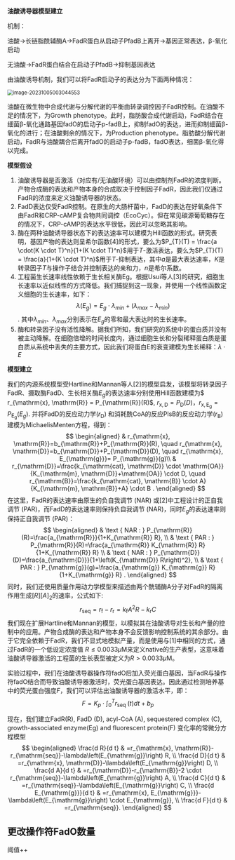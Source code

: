 **油酸诱导器模型建立**

机制：

油酸→长链脂酰辅酶A→FadR蛋白从启动子PfadB上离开→基因正常表达，β-氧化启动

无油酸→FadR蛋白结合在启动子PfadB→抑制基因表达

由油酸诱导机制，我们可以将FadR启动子的表达分为下面两种情况：

<img src="C:\Users\admin\AppData\Roaming\Typora\typora-user-images\image-20231005003044553.png" alt="image-20231005003044553" style="zoom:80%;" />

油酸在微生物中合成代谢与分解代谢的平衡由转录调控因子FadR控制。在油酸不足的情况下，为Growth phenotype。此时，脂肪酸合成代谢启动，FadR结合在细菌β-氧化通路基因fadO的启动子p-fadB上，抑制fadO的表达，进而抑制细菌β-氧化的进行；在油酸剩余的情况下，为Production phenotype。脂肪酸分解代谢启动，FadR与油酸耦合后离开fadO的启动子p-fadB，fadO表达，细菌β-氧化得以完成。



**模型假设**

1. 油酸诱导器是否激活（对应有/无油酸环境）可以由控制剂FadR的浓度判断。产物合成酶的表达和产物本身的合成取决于控制因子FadR，因此我们仅通过FadR的浓度来定义油酸诱导器的状态。
2. FadD表达仅受FadR控制。在原生的大肠杆菌中，FadD的表达在好氧条件下由FadR和CRP-cAMP复合物共同调控（EcoCyc）。但在常见碳源葡萄糖存在的情况下，CRP-cAMP的表达水平很低，因此可以忽略其影响。
3. 酶在两种油酸诱导器状态下的表达速率可以建模为Hill函数的形式。研究表明，基因产物的表达则呈希尔函数[4]的形式，要么为$P_{T}(T) = \frac{a \cdot(K \cdot T)^n}{1+(K \cdot  T)^n}$用于$T$-激活表达，要么为$P_{T}(T) = \frac{a}{1+(K \cdot  T)^n}$用于$T$-抑制表达，其中$a$是最大表达速率，$K$是转录因子$T$与操作子结合并控制表达的亲和力，$n$是希尔系数。
4. 工程菌生长速率线性依赖于生长相关酶Eg。根据Usui等人[3]的研究，细胞生长速率以近似线性的方式降低。我们捕捉到这一现象，并使用一个线性函数定义细胞的生长速率，如下：$$\lambda\left(E_g\right) = E_g \cdot \lambda_{min}  +  (\lambda_{max} - \lambda_{min})$$.  其中$\lambda_{min}$、$\lambda_{max}$分别表示在$E_g$的零和最大表达时的生长速率。
5. 酶和转录因子没有活性降解。据我们所知，我们研究的系统中的蛋白质并没有被主动降解。在细胞倍增的时间长度内，通过细胞生长和分裂稀释蛋白质是蛋白质从系统中丢失的主要方式，因此我们将蛋白E的衰变建模为生长稀释：$\lambda \cdot E$



**模型建立**

我们的内源系统模型受Hartline和Mannan等人[2]的模型启发，该模型将转录因子FadR、摄取酶FadD、生长相关酶$E_g$的表达速率分别使用Hill函数建模为$ r_{\mathrm{x}, \mathrm{R}} = P_{\mathrm{R}}(R)$, $r_{\mathrm{x},  \mathrm{D}} = P_{\mathrm{D}}(D)$，$r_{\mathrm{x},  \mathrm{E_g}} = P_{\mathrm{E_g}}(E_g)$. 并将FadD的反应动力学$\left(r_{\mathrm{D}}\right)$  和消耗酰CoA的反应PlsB的反应动力学$\left(r_{\mathrm{B}}\right)$建模为MichaelisMenten方程，得到：
$$
\begin{aligned}
& r_{\mathrm{x}, \mathrm{R}}=b_{\mathrm{R}}+P_{\mathrm{R}}(R), 
\quad r_{\mathrm{x}, \mathrm{D}}=b_{\mathrm{D}}+P_{\mathrm{D}}(D), 
\quad r_{\mathrm{x}, E_{\mathrm{g}}}= P_{\mathrm{g}}(g)\\
& r_{\mathrm{D}}=\frac{k_{\mathrm{cat}, \mathrm{D}} \cdot \mathrm{OA}}{K_{\mathrm{m}, \mathrm{D}}+\mathrm{OA}} \cdot D, \quad r_{\mathrm{B}}=\frac{k_{\mathrm{cat}, \mathrm{B}} \cdot A}{K_{\mathrm{m}, \mathrm{B}}+A} \cdot B .
\end{aligned}
$$
在这里，FadR的表达速率由原生的负自我调节 (NAR) 或[2]中工程设计的正自我调节 (PAR)，而FadD的表达速率则保持负自我调节 (NAR)，同时$E_g$的表达速率则保持正自我调节 (PAR)：
$$
\begin{aligned}
& \text { NAR : } P_{\mathrm{R}}(R)=\frac{a_{\mathrm{R}}}{1+K_{\mathrm{R}} R}, \\
& \text { PAR : } P_{\mathrm{R}}(R)=\frac{a_{\mathrm{R}} K_{\mathrm{R}} R}{1+K_{\mathrm{R}} R} \\
& \text { NAR : } P_{\mathrm{D}}(D)=\frac{a_{\mathrm{D}}}{1+\left(K_{\mathrm{D}} R\right)^2}, \\
& \text { PAR : } P_{\mathrm{g}}(g)=\frac{a_{\mathrm{g}} K_{\mathrm{g}} R}{1+K_{\mathrm{g}} R} .
\end{aligned}
$$
同时，我们还使用质量作用动力学模型来描述由两个酰辅酶A分子对FadR的隔离作用生成$[R][A]_2$的速率，公式如下:
$$
r_{\mathrm{seq}}=r_{\mathrm{f}}-r_{\mathrm{r}}=k_{\mathrm{f}} A^2 R-k_{\mathrm{r}} C
$$
我们现在扩展Hartline和Mannan的模型，以模拟其在油酸诱导对生长和产量的控制中的应用。产物合成酶的表达和产物本身不会反馈影响控制系统的其余部分。由于它完全依赖于FadR，我们不显式地模拟产量，而是使用与[1]中相同的方式，通过FadR的一个低设定浓度值 $R \leq 0.0033 \mu \mathrm{M}$来定义native的生产表型，这意味着油酸诱导器激活的工程菌的生长表型被定义为$R>0.0033 \mu \mathrm{M}$。

实验过程中，我们在油酸诱导器操作符fadO后加入荧光蛋白基因，当FadR与操作符fadO结合而导致油酸诱导器激活时，荧光蛋白基因表达。因此通过检测培养基中的荧光蛋白强度$F$，我们可以评估出油酸诱导器的激活水平，即：
$$
F = K_p \cdot \int_0^T r_{\text {seq }}\left(t\right) d t+ b_p
$$


现在，我们建立FadR(R), FadD (D), acyl-CoA (A), sequestered complex (C), growth-associated enzyme(Eg) and  fluorescent protein(F) 变化率的常微分方程模型
$$
\begin{aligned}
\frac{d R}{d t} & =r_{\mathrm{x}, \mathrm{R}}-r_{\mathrm{seq}}-\lambda\left(E_{\mathrm{g}}\right) R, \\
\frac{d D}{d t} & =r_{\mathrm{x}, \mathrm{D}}-\lambda\left(E_{\mathrm{g}}\right) D, \\
\frac{d A}{d t} & =r_{\mathrm{D}}-r_{\mathrm{B}}-2 \cdot r_{\mathrm{seq}}-\lambda\left(E_{\mathrm{g}}\right) A, \\
\frac{d C}{d t} & =r_{\mathrm{seq}}-\lambda\left(E_{\mathrm{g}}\right) C, \\
\frac{d E_{\mathrm{g}}}{d t} & =r_{\mathrm{x}, E_{\mathrm{g}}}-\lambda\left(E_{\mathrm{g}}\right) \cdot E_{\mathrm{g}}, \\
\frac{d F}{d t} & =r_{\mathrm{seq}}.
\end{aligned}
$$


## 更改操作符FadO数量

阈值++

